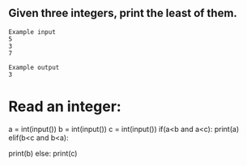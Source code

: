 ## Given three integers, print the least of them.
```
Example input
5
3
7

Example output
3

```
# Read an integer:
a = int(input())
b = int(input())
c = int(input())
if(a<b and a<c):
   print(a)
elif(b<c and b<a):
   

 print(b)
else:
   print(c)
